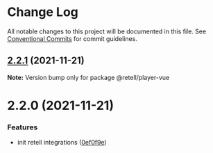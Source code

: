 # Change Log

All notable changes to this project will be documented in this file.
See [Conventional Commits](https://conventionalcommits.org) for commit guidelines.

## [2.2.1](https://github.com/retell-organization/integrations/compare/@retell/player-vue@2.2.0...@retell/player-vue@2.2.1) (2021-11-21)

**Note:** Version bump only for package @retell/player-vue





# 2.2.0 (2021-11-21)


### Features

* init retell integrations ([0ef0f9e](https://github.com/retell-organization/integrations/commit/0ef0f9edbb176cefc96738bfcb36aff72feaf744))
